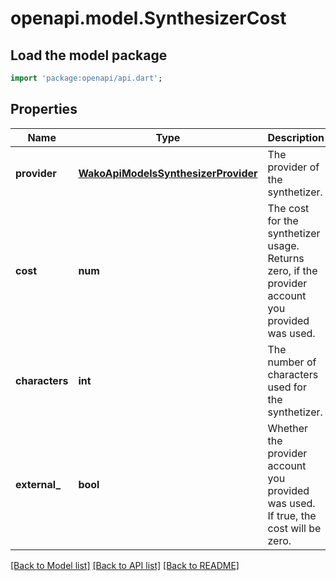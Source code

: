 # openapi.model.SynthesizerCost

## Load the model package
```dart
import 'package:openapi/api.dart';
```

## Properties
Name | Type | Description | Notes
------------ | ------------- | ------------- | -------------
**provider** | [**WakoApiModelsSynthesizerProvider**](WakoApiModelsSynthesizerProvider.md) | The provider of the synthetizer. | 
**cost** | **num** | The cost for the synthetizer usage. Returns zero, if the provider account you provided was used. | 
**characters** | **int** | The number of characters used for the synthetizer. | 
**external_** | **bool** | Whether the provider account you provided was used. If true, the cost will be zero. | 

[[Back to Model list]](../README.md#documentation-for-models) [[Back to API list]](../README.md#documentation-for-api-endpoints) [[Back to README]](../README.md)


